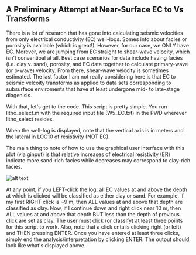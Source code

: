 
## A Preliminary Attempt at Near-Surface EC to Vs Transforms

There is a lot of research that has gone into calculating seismic velocities 
from only electrical conductivity (EC) well-logs. Somes info about facies or 
porosity is available (which is great!). However, for our case, we ONLY 
have EC. Morever, we are jumping from EC straight to shear-wave velocity,
which isn't conventioal at all. Best case scenarios for data include 
having facies (i.e. clay v. sand), porosity, and EC data together to calculate 
primary-wave (or p-wave) velocity. From there, shear-wave velocity is sometimes
estimated. The last factor I am not really considering here is that 
EC to seismic velcoity transforms as applied to data sets corresponding to 
subsurface enviroments that have at least undergone mid- to late-stage 
diagenisis.

With that, let's get to the code. This script is pretty simple. You 
run litho_select.m with the required input file (W5_EC.txt) in the 
PWD wherever litho_select resides. 

When the well-log is displayed, note that the vertical axis is in meters
and the lateral in LOG10 of resistivity (NOT EC). 

The main thing to note of how to use the graphical user interface with 
this plot (via ginput) is that relative increases of electrical resistivity (ER)
indicate more sand-rich facies while decreases may correspond to clay-rich facies.

![alt text](C:\Users\Nathan\Documents\Github_Stuff\Ec_to_Vs.jpg)

At any point, if you LEFT-click the log, all EC values at and above the depth 
at which is clicked will be classified as either clay or sand. For example,
if my first RIGHT click is ~9 m, then ALL values at and above that depth are classified 
as clay. Now, if I continue down and right click near 10 m, then ALL values at and above 
that depth BUT less than the depth of previous click are set as clay. The user must 
click (or classify) at least three points for this script to work. Also, note that 
a click entails clicking right (or left) and THEN pressing ENTER. Once you have entered 
at least three clicks, simply end the analysis/interpretation by clicking ENTER.
The output should look like what's displayed above.
